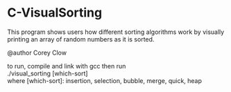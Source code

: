 # C-VisualSorting
This program shows users how different sorting algorithms work by visually printing an array of random numbers as it is sorted.

@author Corey Clow  

to run, compile and link with gcc then run  
./visual_sorting [which-sort]  
where [which-sort]: insertion, selection, bubble, merge, quick, heap
